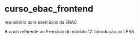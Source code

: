 # curso_ebac_frontend
repositório para exercícios da EBAC

Branch referente ao Exercício do módulo 17: Introdução ao LESS
